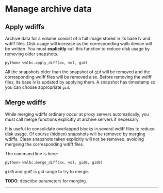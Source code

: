 # Manage archive data


## Apply wdiffs

Archive data for a volume consist of a full image stored in its base lv and wdiff files.
Disk usage will increase as the corresponding walb device will be written.
You must **explicitly** call this function to reduce disk usage
by removing older snapshots.

```
python> walbc.apply_diff(ax, vol, gid)
```

All the snapshots older than the snapshot of `gid` will be removed
and the corresponding wdiff files will be removed also.
Before removing the wdiff files, its base lv is updated by applying them.
A snapshot has timestamp so you can choose appropriate `gid`.


## Merge wdiffs

While merging wdiffs ordinary occur at proxy servers automatically,
you must call merge functions explicitly at archive servers if necessary.

It is useful to consolidate overlapped blocks in several wdiff files to reduce disk usage.
Of course (hidden) snapshots will be removed by merging wdiffs.
Clean snapshots taken explicitly will not be removed,
avoiding mergeing the corresponding wdiff files.

The command line is here:
```
python> walbc.merge_diff(ax, vol, gidB, gidE)
```
`gidB` and `gidE` is gid range to try to merge.

**TODO**: describe parameters for merging.


-----
